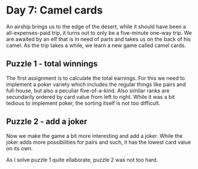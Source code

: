 # Day 7: Camel cards
An airship brings us to the edge of the desert, while it should have been a
all-expenses-paid trip, it turns out to only be a five-minute one-way trip.
We are awaited by an elf that is in need of parts and takes us on the back of
his camel. As the trip takes a while, we learn a new game called camel cards.

## Puzzle 1 - total winnings
The first assignment is to calculate the total earnings. For this we need to
implement a poker variety which includes the regular things like pairs and 
full-house, but also a peculiar five-of-a-kind. Also similar ranks are
secundarily ordered by card value from left to right. While it was a bit
tedious to implement poker, the sorting itself is not too difficult.

## Puzzle 2 - add a joker
Now we make the game a bit more interesting and add a joker. While the joker
adds more possibilities for pairs and such, it has the lowest card value on
its own.

As I solve puzzle 1 quite ellaborate, puzzle 2 was not too hard.
